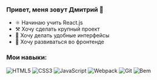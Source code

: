 ### Привет, меня зовут Дмитрий 👋

- ⚛️ Начинаю учить React.js
- ⚒️ Хочу сделать крупный проект
- 📱 Хочу делать удобные интерфейсы
- 🧠 Хочу развиваться во фронтенде

### Мои навыки:

![HTML5](https://img.shields.io/badge/HTML5-E34F26?style=for-the-badge&logo=html5&logoColor=white)
![CSS3](https://img.shields.io/badge/CSS3-1572B6?style=for-the-badge&logo=css3&logoColor=white)
![JavaScript](https://img.shields.io/badge/JavaScript-333?style=for-the-badge&logo=javascript&logoColor=#f7e01d)
![Webpack](https://img.shields.io/badge/-Webpack-%231b7abf?style=for-the-badge&logo=webpack&logoColor=white)
![Git](https://img.shields.io/badge/-Git-%23f15135?style=for-the-badge&logo=git&logoColor=white)
![Bem](https://img.shields.io/badge/-Бэм-%23000?style=for-the-badge&logo=bem&logoColor=white)
